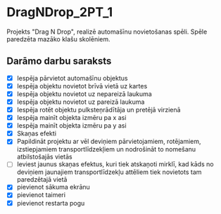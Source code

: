 # DragNDrop_2PT_1
Projekts "Drag N Drop", realizē automašīnu novietošanas spēli. Spēle paredzēta mazāko klašu skolēniem.

## Darāmo darbu saraksts
- [x] Iespēja pārvietot automašīnu objektus
- [x] Iespēja objektu novietot brīvā vietā uz kartes
- [x] Iespēja objektu novietot uz nepareizā laukuma
- [x] Iespēja objektu novietot uz pareizā laukuma
- [x] Iespēja rotēt objektu pulksteņrādītāja un pretējā virzienā
- [x] Iespēja mainīt objekta izmēru pa x asi
- [x] Iespēja mainīt objekta izmēru pa y asi
- [x] Skaņas efekti
- [x] Papildināt projektu ar vēl deviņiem pārvietojamiem, rotējamiem, izstiepjamiem
transportlīdzekļiem un nodrošināt to nomešanu atbilstošajās vietās
- [ ] Ieviest jaunus skaņas efektus, kuri tiek atskaņoti mirklī, kad kāds no deviņiem jaunajiem 
transportlīdzekļu attēliem tiek novietots tam paredzētajā vietā
- [x] pievienot sākuma ekrānu
- [x]  pievienot taimeri
- [x]  pievienot restarta pogu
